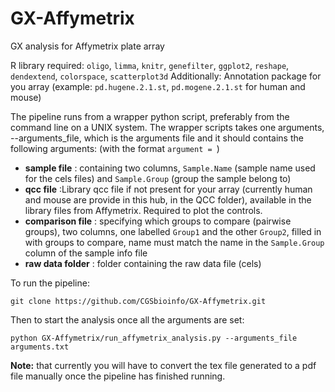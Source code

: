 # GX-Affymetrix
GX analysis for Affymetrix plate array

R library required: `oligo`, `limma`, `knitr`, `genefilter`, `ggplot2`, `reshape`, `dendextend`, `colorspace`, `scatterplot3d`
Additionally: Annotation package for you array (example: `pd.hugene.2.1.st`, `pd.mogene.2.1.st` for human and mouse)

The pipeline runs from a wrapper python script, preferably from the command line on a UNIX system.
The wrapper scripts takes one arguments, --arguments_file, which is the arguments file and it should contains the following arguments: (with the format `argument = `)
* **sample file** : containing two columns, `Sample.Name` (sample name used for the cels files) and `Sample.Group`  (group the sample belong to)
* **qcc file** :Library qcc file if not present for your array (currently human and mouse are provide in this hub, in the QCC folder), available in the library files from Affymetrix. Required to plot the controls.
* **comparison file** : specifying which groups to compare (pairwise groups), two columns, one labelled `Group1` and the other `Group2`, filled in with groups to compare, name must match the name in the `Sample.Group` column of the sample info file
* **raw data folder** : folder containing the raw data file (cels)

To run the pipeline:
```
git clone https://github.com/CGSbioinfo/GX-Affymetrix.git
```
Then to start the analysis once all the arguments are set:
```
python GX-Affymetrix/run_affymetrix_analysis.py --arguments_file arguments.txt
```
**Note:** that currently you will have to convert the tex file generated to a pdf file manually once the pipeline has finished running.
